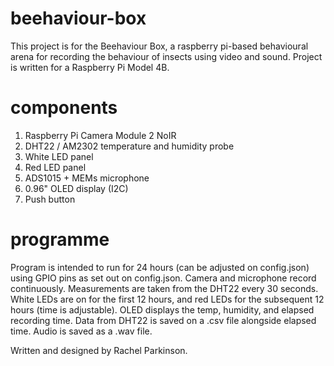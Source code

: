 # beehaviour-box

This project is for the Beehaviour Box, a raspberry pi-based behavioural arena for recording the behaviour of insects using video and sound. Project is written for a Raspberry Pi Model 4B.

# components
1. Raspberry Pi Camera Module 2 NoIR
2. DHT22 / AM2302 temperature and humidity probe
3. White LED panel
4. Red LED panel
5. ADS1015 + MEMs microphone
6. 0.96" OLED display (I2C)
7. Push button

# programme
Program is intended to run for 24 hours (can be adjusted on config.json) using GPIO pins as set out on config.json. Camera and microphone record continuously. Measurements are taken from the DHT22 every 30 seconds. White LEDs are on for the first 12 hours, and red LEDs for the subsequent 12 hours (time is adjustable). OLED displays the temp, humidity, and elapsed recording time. Data from DHT22 is saved on a .csv file alongside elapsed time. Audio is saved as a .wav file. 

Written and designed by Rachel Parkinson.
